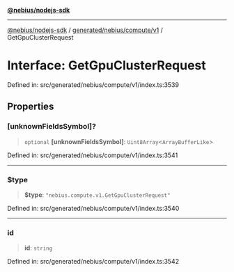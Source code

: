 [**@nebius/nodejs-sdk**](../../../../../README.md)

***

[@nebius/nodejs-sdk](../../../../../README.md) / [generated/nebius/compute/v1](../README.md) / GetGpuClusterRequest

# Interface: GetGpuClusterRequest

Defined in: src/generated/nebius/compute/v1/index.ts:3539

## Properties

### \[unknownFieldsSymbol\]?

> `optional` **\[unknownFieldsSymbol\]**: `Uint8Array`\<`ArrayBufferLike`\>

Defined in: src/generated/nebius/compute/v1/index.ts:3541

***

### $type

> **$type**: `"nebius.compute.v1.GetGpuClusterRequest"`

Defined in: src/generated/nebius/compute/v1/index.ts:3540

***

### id

> **id**: `string`

Defined in: src/generated/nebius/compute/v1/index.ts:3542

